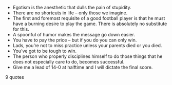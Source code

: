  - Egotism is the anesthetic that dulls the pain of stupidity.
 - There are no shortcuts in life – only those we imagine.
 - The first and foremost requisite of a good football player is that he must have a burning desire to play the game. There is absolutely no substitute for this.
 - A spoonful of humor makes the message go down easier.
 - You have to pay the price – but if you do you can only win.
 - Lads, you’re not to miss practice unless your parents died or you died.
 - You’ve got to be tough to win.
 - The person who properly disciplines himself to do those things that he does not especially care to do, becomes successful.
 - Give me a lead of 14-0 at halftime and I will dictate the final score.

9 quotes